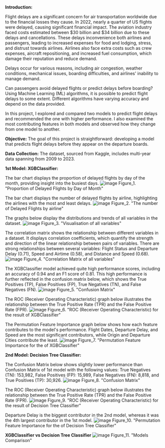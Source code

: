 **Introduction:**

Flight delays are a significant concern for air transportation worldwide due to the financial losses they cause. 
In 2022, nearly a quarter of US flights were delayed, causing significant financial impact. The aviation industry faced costs estimated between $30 billion and $34 billion due to these delays and cancellations. 
These delays inconvenience both airlines and passengers, leading to increased expenses for food and lodging, stress, and distrust towards airlines. 
Airlines also face extra costs such as crew expenses, aircraft repositioning, and increased fuel consumption, which damage their reputation and reduce demand.

Delays occur for various reasons, including air congestion, weather conditions, mechanical issues, boarding difficulties, and airlines' inability to manage demand.

Can passengers avoid delayed flights or predict delays before boarding? Using Machine Learning (ML) algorithms, it is possible to predict flight delays to some extent. Different algorithms have varying accuracy and depend on the data provided.

In this project, I explored and compared two models to predict flight delays and recommended the one with higher performance. I also examined the most contributing features in both models and observed how they change from one model to another.

**Objective:**
The goal of this project is straightforward: developing a model that predicts flight delays before they appear on the departure boards.

**Data Collection:**
The dataset, sourced from Kaggle, includes multi-year data spanning from 2009 to 2023.


**1st Model: XGBClassifier:**

The bar chart displays the proportion of delayed flights by day of the month, providing insight into the busiest days.
![image](https://github.com/SultanMammadov/Flight-Delays-Prediction/assets/126120167/4308526f-23be-4a14-a929-339d986e1605)
Figure_1. "Proportion of Delayed Flights by Day of Month"

The bar chart displays the number of delayed flights by airline, highlighting the airlines with the most and least delays.
![image](https://github.com/SultanMammadov/Flight-Delays-Prediction/assets/126120167/45daadf7-30ec-4725-8c4c-d567689cde74)
Figure_2. "The number of Delayed Flights by airline"

The graphs below display the distributions and trends of all variables in the dataset.
![image](https://github.com/SultanMammadov/Flight-Delays-Prediction/assets/126120167/7c33e5c0-c4c8-4464-a9c5-6c9a379ff4bd)
Figure_3. "Visualisation of all variables"

The correlation matrix shows the relationship between different variables in a dataset. 
It displays correlation coefficients, which quantify the strength and direction of the linear relationship between pairs of variables. 
There are strong relationships between several variables: Flight Status and Departure Delay (0.71), Speed and Airtime (0.58), and Distance and Speed (0.68).
![image](https://github.com/SultanMammadov/Flight-Delays-Prediction/assets/126120167/fec406be-6605-4714-baf4-a4cf87d44041)
Figure_4. "Correlation Matrix of all variables"

The XGBClassifier model achieved quite high performance scores, including an accuracy of 0.94 and an F1 score of 0.81. 
This high performance is further reflected in the confusion matrix below, which shows the True Positives (TP), False Positives (FP), True Negatives (TN), and False Negatives (FN).
![image](https://github.com/SultanMammadov/Flight-Delays-Prediction/assets/126120167/33ee2b78-68f4-4289-b834-c8dba14f2f44)
Figure_5. "Confusion Matrix"

The ROC (Receiver Operating Characteristic) graph below illustrates the relationship between the True Positive Rate (TPR) and the False Positive Rate (FPR).
![image](https://github.com/SultanMammadov/Flight-Delays-Prediction/assets/126120167/dd64c538-93fb-461a-8832-f3f8284db542)
Figure_6. "ROC (Receiver Operating Characteristic) for the result of XGBClassifier"

The Permutation Feature Importance graph below shows how each feature contributes to the model's performance. 
Flight Dates, Departure Delay, and Speed are the most significant contributors, while Origin and Departure Cities contribute the least.
![image](https://github.com/SultanMammadov/Flight-Delays-Prediction/assets/126120167/c3e62427-2308-4c10-9a5d-c18f4772b5db)
Figure_7. "Permutation Feature Importance for the of XGBClassifier"

**2nd Model: Decision Tree Classifier:**

The Confusion Matrix below shows slightly lower performance than Confusion Matrix of 1st model with the following values: True Negatives (TN): 153,982, False Positives (FP): 15,989, False Negatives (FN): 8,818, and True Positives (TP): 30,926.
![image](https://github.com/SultanMammadov/Flight-Delays-Prediction/assets/126120167/56bf2bbb-29f0-4442-8ac6-8ac56a68bdb0)
Figure_8. "Confusion Matrix"

The ROC (Receiver Operating Characteristic) graph below illustrates the relationship between the True Positive Rate (TPR) and the False Positive Rate (FPR).
![image](https://github.com/SultanMammadov/Flight-Delays-Prediction/assets/126120167/94a9bf07-1d45-47db-9fa5-b0786263ab26)
Figure_9. "ROC (Receiver Operating Characteristic) for the result of Decision Tree Classifier"

Departure Delay is the biggest contributor in the 2nd model, whereas it was the 4th largest contributor in the 1st model.
![image](https://github.com/SultanMammadov/Flight-Delays-Prediction/assets/126120167/b7e77424-449e-45ec-84b3-7fd7fb9486a4)
Figure_10. "Permutation Feature Importance for the of Decision Tree Classifier"

**XGBClassifier vs Decision Tree Classifier**
![image](https://github.com/SultanMammadov/Flight-Delays-Prediction/assets/126120167/47d84808-5e7a-4899-86e3-591a2ea3e58d)
Figure_11. "Models Comparison"

